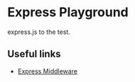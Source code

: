# Express Playground

express.js to the test.

## Useful links

* [Express Middleware](http://expressjs.com/en/resources/middleware.html)